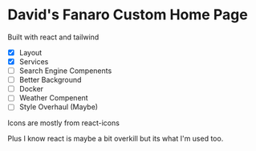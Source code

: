 # David's Fanaro Custom Home Page

Built with react and tailwind

- [x] Layout
- [x] Services
- [ ] Search Engine Compenents
- [ ] Better Background
- [ ] Docker
- [ ] Weather Compenent
- [ ] Style Overhaul (Maybe)

Icons are mostly from react-icons

Plus I know react is maybe a bit overkill but its what I'm used too.
